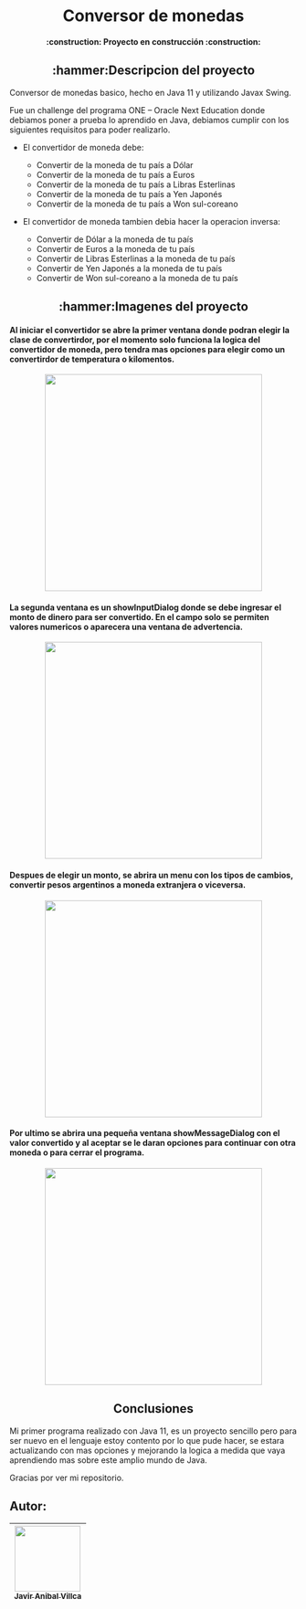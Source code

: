 <h1 align="center">Conversor de monedas</h1>

<h4 align="center"> :construction: Proyecto en construcción :construction:</h4>
  
  
<h2 align="center">:hammer:Descripcion del proyecto </h2>

Conversor de monedas basico, hecho en Java 11 y utilizando Javax Swing.</p>
 
Fue un challenge del programa ONE – Oracle Next Education donde debiamos poner a prueba lo aprendido en Java, debiamos cumplir con los siguientes requisitos para poder realizarlo.

- El convertidor de moneda debe:

   - Convertir de la moneda de tu país a Dólar
   - Convertir de la moneda de tu país  a Euros
   - Convertir de la moneda de tu país  a Libras Esterlinas
   - Convertir de la moneda de tu país  a Yen Japonés
   - Convertir de la moneda de tu país  a Won sul-coreano

- El convertidor de moneda tambien debia hacer la operacion inversa:

   - Convertir de Dólar a la moneda de tu país
   - Convertir de Euros a la moneda de tu país
   - Convertir de Libras Esterlinas a la moneda de tu país
   - Convertir de Yen Japonés a la moneda de tu país
   - Convertir de Won sul-coreano a la moneda de tu país


<h2 align="center">:hammer:Imagenes del proyecto </h2>


#### Al iniciar el convertidor se abre la primer ventana donde podran elegir la clase de convertirdor, por el momento solo funciona la logica del convertidor de moneda, pero tendra mas opciones para elegir como un convertirdor de temperatura o kilomentos.

<p align="center" >
     <img width="380" heigth="auto" src="https://user-images.githubusercontent.com/105408069/208318819-ee6c0275-a747-46f9-9a5c-05288179d98f.png">
</p>

#### La segunda ventana es un showInputDialog donde se debe ingresar el monto de dinero para ser convertido. En el campo solo se permiten valores numericos o aparecera una ventana de advertencia.

<p align="center" >
     <img width="380" heigth="auto" src="https://user-images.githubusercontent.com/105408069/208318967-87f80c41-3239-438c-b2d1-ed457024c5a2.png">
</p>

#### Despues de elegir un monto, se abrira un menu con los tipos de cambios, convertir pesos argentinos a moneda extranjera o viceversa.

<p align="center" >
     <img width="380" heigth="auto" src="https://user-images.githubusercontent.com/105408069/208319087-4896d8d8-18a1-4ee0-8710-bbca5eb3f7aa.png">
</p>

#### Por ultimo se abrira una pequeña ventana showMessageDialog con el valor convertido y al aceptar se le daran opciones para continuar con otra moneda o para cerrar el programa.

<p align="center" >
     <img width="380" heigth="auto" src="https://user-images.githubusercontent.com/105408069/208319190-2f820111-c24c-45a0-b98f-e424b3279baa.png">
</p>

<h2 align="center"> Conclusiones</h2>

Mi primer programa realizado con Java 11, es un proyecto sencillo pero para ser nuevo en el lenguaje estoy contento por lo que pude hacer, se estara actualizando con mas opciones y mejorando la logica a medida que vaya aprendiendo mas sobre este amplio mundo de Java.

Gracias por ver mi repositorio.


## Autor:
| [<img src="https://avatars.githubusercontent.com/u/105408069?v=4" width=115><br><sub>Javir Anibal Villca</sub>](https://github.com/Javier104-dev)  |
| :---: |
